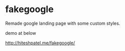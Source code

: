 # fakegoogle

Remade google landing page with some custom styles.

demo at below

http://hiteshpatel.me/fakegoogle/
